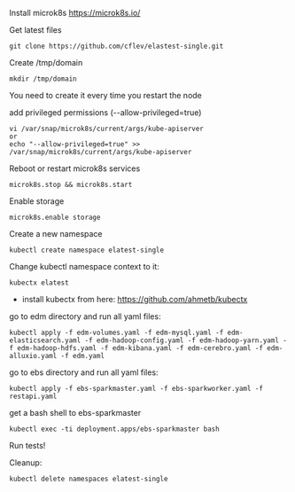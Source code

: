 Install microk8s
https://microk8s.io/

Get latest files
```
git clone https://github.com/cflev/elastest-single.git
```

Create /tmp/domain 

```
mkdir /tmp/domain
```
You need to create it every time you restart the node

add privileged permissions (--allow-privileged=true)
```
vi /var/snap/microk8s/current/args/kube-apiserver
or
echo "--allow-privileged=true" >> /var/snap/microk8s/current/args/kube-apiserver
```
Reboot or restart microk8s services
```
microk8s.stop && microk8s.start
```

Enable storage
```
microk8s.enable storage
```

Create a new namespace
```
kubectl create namespace elatest-single
```

Change kubectl namespace context to it:
```
kubectx elatest
```
* install kubectx from here: https://github.com/ahmetb/kubectx

go to edm directory and run all yaml files:
```
kubectl apply -f edm-volumes.yaml -f edm-mysql.yaml -f edm-elasticsearch.yaml -f edm-hadoop-config.yaml -f edm-hadoop-yarn.yaml -f edm-hadoop-hdfs.yaml -f edm-kibana.yaml -f edm-cerebro.yaml -f edm-alluxio.yaml -f edm.yaml
```
go to ebs directory and run all yaml files:
```
kubectl apply -f ebs-sparkmaster.yaml -f ebs-sparkworker.yaml -f restapi.yaml
```

get a bash shell to ebs-sparkmaster
```
kubectl exec -ti deployment.apps/ebs-sparkmaster bash
```

Run tests!

Cleanup:
```
kubectl delete namespaces elatest-single
```
